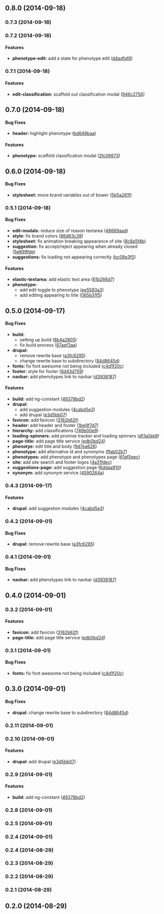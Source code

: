 <a name="0.8.0"></a>
## 0.8.0 (2014-09-18)


<a name="0.7.3"></a>
### 0.7.3 (2014-09-18)


<a name="0.7.2"></a>
### 0.7.2 (2014-09-18)


#### Features

* **phenotype-edit:** add a state for phenotype edit ([d4adfaf6](https://github.com/Bio-LarK/hpo/commit/d4adfaf6d92d5943c7c3c95bdbba1d531115e91d))


<a name="0.7.1"></a>
### 0.7.1 (2014-09-18)


#### Features

* **edit-classification:** scaffold out classification modal ([946c2756](https://github.com/Bio-LarK/hpo/commit/946c27563f1fc74170ede23a5542be3d8620bcce))


<a name="0.7.0"></a>
## 0.7.0 (2014-09-18)


#### Bug Fixes

* **header:** highlight phenotype ([bd649baa](https://github.com/Bio-LarK/hpo/commit/bd649baa2068210017f27ab449b1248c6b7cb1ae))


#### Features

* **phenotype:** scaffold classification modal ([2fc06673](https://github.com/Bio-LarK/hpo/commit/2fc066735660e8f58d88808cc2df7f2586765018))


<a name="0.6.0"></a>
## 0.6.0 (2014-09-18)


#### Bug Fixes

* **stylesheet:** move brand variables out of bower ([5b5a261f](https://github.com/Bio-LarK/hpo/commit/5b5a261f04adfdcc33cdbac0c580d814b92d8fae))


<a name="0.5.1"></a>
### 0.5.1 (2014-09-18)


#### Bug Fixes

* **edit-modals:** reduce size of reason textarea ([48669aad](https://github.com/Bio-LarK/hpo/commit/48669aad341964767c045488f6d8043d4d96157a))
* **style:** fix brand colors ([86d63c39](https://github.com/Bio-LarK/hpo/commit/86d63c39eca3ccb1c4f31363a67d093663c8371b))
* **stylesheet:** fix animation breaking appearance of site ([8c8a5f4b](https://github.com/Bio-LarK/hpo/commit/8c8a5f4b7495ac6d23baca74eb578f4aa132be9f))
* **suggestion:** fix accept/reject appearing when already closed ([5e699fde](https://github.com/Bio-LarK/hpo/commit/5e699fdebfcf6a299368cc855d1492648b0d4dc8))
* **suggestions:** fix loading not appearing correctly ([bc08e3f5](https://github.com/Bio-LarK/hpo/commit/bc08e3f57ba7aaac16a3393821ebceb254e64335))


#### Features

* **elastic-textarea:** add elastic text area ([61b266d7](https://github.com/Bio-LarK/hpo/commit/61b266d7ab1e55d66d16f6a8f6f955c9017d2254))
* **phenotype:**
  * add edit toggle to phenotype ([ee5583a3](https://github.com/Bio-LarK/hpo/commit/ee5583a3a39e24981835bc1119f094c0af670426))
  * add editing appearing to title ([065b31f5](https://github.com/Bio-LarK/hpo/commit/065b31f568ceb4bb5046345929e48bf5631d169e))


<a name="0.5.0"></a>
## 0.5.0 (2014-09-17)


#### Bug Fixes

* **build:**
  * setting up build ([8b4a2805](https://github.com/Bio-LarK/hpo/commit/8b4a2805c0062b9ae0f898827325094331151156))
  * fix build process ([67aef3aa](https://github.com/Bio-LarK/hpo/commit/67aef3aa8468e82dfba4ab382b48abca55de5d61))
* **drupal:**
  * remove rewrite base ([a3fc6295](https://github.com/Bio-LarK/hpo/commit/a3fc6295fe56feedf6c4158f148aa70ac2998efd))
  * change rewrite base to subdirectory ([84d8645d](https://github.com/Bio-LarK/hpo/commit/84d8645d13995f7253f6d0cbfe19e375b42b27c7))
* **fonts:** fix font awesome not being included ([c4d1f20c](https://github.com/Bio-LarK/hpo/commit/c4d1f20c0f26c7105a60b7f5d7832986c6105060))
* **footer:** style for footer ([6d43d759](https://github.com/Bio-LarK/hpo/commit/6d43d7590256b10e6af9f183632ffa531c060120))
* **navbar:** add phenotypes link to navbar ([d3938187](https://github.com/Bio-LarK/hpo/commit/d3938187996d7ae54f79139fdb38cdcc689d3f0b))


#### Features

* **build:** add ng-constant ([49378bd2](https://github.com/Bio-LarK/hpo/commit/49378bd2d4d8ffd4bdd7edc529f01efdbbdd8b82))
* **drupal:**
  * add suggestion modules ([4cabd5e3](https://github.com/Bio-LarK/hpo/commit/4cabd5e397682f498b7ec638dfd1fe2785ded153))
  * add drupal ([e3d5bb07](https://github.com/Bio-LarK/hpo/commit/e3d5bb07f37a0e27e13dcc914e09e768169696d0))
* **favicon:** add favicon ([3162b62f](https://github.com/Bio-LarK/hpo/commit/3162b62fe823d1ce91f6f4f3ada90093e135880c))
* **header:** add header and footer ([1be9f7d7](https://github.com/Bio-LarK/hpo/commit/1be9f7d776c73751e70ae4f7a1084975b730d3ef))
* **hierarchy:** add classifications ([749b00e9](https://github.com/Bio-LarK/hpo/commit/749b00e955503ce19f38260fb1d3566a30036830))
* **loading-spinners:** add promise tracker and loading spinners ([df3a1de9](https://github.com/Bio-LarK/hpo/commit/df3a1de95ca63d51be9edff2b53aa9eae82e569b))
* **page-title:** add page title service ([edb0bd24](https://github.com/Bio-LarK/hpo/commit/edb0bd2454427dcd9efd26c4e90ce9dc334ca3e5))
* **phenotye:** edit title and body ([9d7ea626](https://github.com/Bio-LarK/hpo/commit/9d7ea62666397e9a20af30f5b4e1458e21038f68))
* **phenotype:** add alternative id and synonyms ([ffab02b7](https://github.com/Bio-LarK/hpo/commit/ffab02b7b63527e9b9e8acb0071aa7d17c8b73b7))
* **phenotypes:** add phenotype and phenotypes page ([61af5eec](https://github.com/Bio-LarK/hpo/commit/61af5eeca63287a8f380f472e01346b4bc6d8aa0))
* **site:** add site search and footer logos ([4a31fdec](https://github.com/Bio-LarK/hpo/commit/4a31fdec9b5a168a40aba1567ed8ba3f6d6ffa1a))
* **suggestions-page:** add suggestion page ([6ddaa910](https://github.com/Bio-LarK/hpo/commit/6ddaa910167d5aef4350a8b0f21df21ee544c213))
* **synonym:** add synonym service ([4590264a](https://github.com/Bio-LarK/hpo/commit/4590264a59aeecc1872a987e00054466d1f8c626))


<a name="0.4.3"></a>
### 0.4.3 (2014-09-17)


#### Features

* **drupal:** add suggestion modules ([4cabd5e3](https://github.com/Bio-LarK/hpo/commit/4cabd5e397682f498b7ec638dfd1fe2785ded153))


<a name="0.4.2"></a>
### 0.4.2 (2014-09-01)


#### Bug Fixes

* **drupal:** remove rewrite base ([a3fc6295](https://github.com/Bio-LarK/hpo/commit/a3fc6295fe56feedf6c4158f148aa70ac2998efd))


<a name="0.4.1"></a>
### 0.4.1 (2014-09-01)


#### Bug Fixes

* **navbar:** add phenotypes link to navbar ([d3938187](https://github.com/Bio-LarK/hpo/commit/d3938187996d7ae54f79139fdb38cdcc689d3f0b))


<a name="0.4.0"></a>
## 0.4.0 (2014-09-01)


<a name="0.3.2"></a>
### 0.3.2 (2014-09-01)


#### Features

* **favicon:** add favicon ([3162b62f](https://github.com/Bio-LarK/hpo/commit/3162b62fe823d1ce91f6f4f3ada90093e135880c))
* **page-title:** add page title service ([edb0bd24](https://github.com/Bio-LarK/hpo/commit/edb0bd2454427dcd9efd26c4e90ce9dc334ca3e5))


<a name="0.3.1"></a>
### 0.3.1 (2014-09-01)


#### Bug Fixes

* **fonts:** fix font awesome not being included ([c4d1f20c](https://github.com/Bio-LarK/hpo/commit/c4d1f20c0f26c7105a60b7f5d7832986c6105060))


<a name="0.3.0"></a>
## 0.3.0 (2014-09-01)


#### Bug Fixes

* **drupal:** change rewrite base to subdirectory ([84d8645d](https://github.com/Bio-LarK/hpo/commit/84d8645d13995f7253f6d0cbfe19e375b42b27c7))


<a name="0.2.11"></a>
### 0.2.11 (2014-09-01)


<a name="0.2.10"></a>
### 0.2.10 (2014-09-01)


#### Features

* **drupal:** add drupal ([e3d5bb07](https://github.com/Bio-LarK/hpo/commit/e3d5bb07f37a0e27e13dcc914e09e768169696d0))


<a name="0.2.9"></a>
### 0.2.9 (2014-09-01)


#### Features

* **build:** add ng-constant ([49378bd2](https://github.com/Bio-LarK/hpo/commit/49378bd2d4d8ffd4bdd7edc529f01efdbbdd8b82))


<a name="0.2.8"></a>
### 0.2.8 (2014-09-01)


<a name="0.2.5"></a>
### 0.2.5 (2014-09-01)


<a name="0.2.4"></a>
### 0.2.4 (2014-09-01)


<a name="0.2.4"></a>
### 0.2.4 (2014-08-29)


<a name="0.2.3"></a>
### 0.2.3 (2014-08-29)


<a name="0.2.2"></a>
### 0.2.2 (2014-08-29)


<a name="0.2.1"></a>
### 0.2.1 (2014-08-29)


<a name="0.2.0"></a>
## 0.2.0 (2014-08-29)

